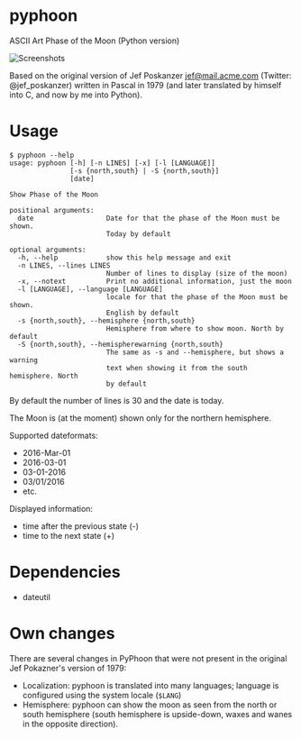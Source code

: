 # pyphoon
ASCII Art Phase of the Moon (Python version)

![Screenshots](http://igor.chub.in/pyphoon/screenshot.png)

Based on the original version of Jef Poskanzer <jef@mail.acme.com> (Twitter: @jef_poskanzer) 
written in Pascal in 1979 (and later translated by himself into C, and now by me into Python).

# Usage

~~~~
$ pyphoon --help
usage: pyphoon [-h] [-n LINES] [-x] [-l [LANGUAGE]]
               [-s {north,south} | -S {north,south}]
               [date]

Show Phase of the Moon

positional arguments:
  date                  Date for that the phase of the Moon must be shown.
                        Today by default

optional arguments:
  -h, --help            show this help message and exit
  -n LINES, --lines LINES
                        Number of lines to display (size of the moon)
  -x, --notext          Print no additional information, just the moon
  -l [LANGUAGE], --language [LANGUAGE]
                        locale for that the phase of the Moon must be shown.
                        English by default
  -s {north,south}, --hemisphere {north,south}
                        Hemisphere from where to show moon. North by default
  -S {north,south}, --hemispherewarning {north,south}
                        The same as -s and --hemisphere, but shows a warning
                        text when showing it from the south hemisphere. North
                        by default
~~~~

By default the number of lines is 30 and the date is today.

The Moon is (at the moment) shown only for the northern hemisphere.

Supported dateformats:

* 2016-Mar-01
* 2016-03-01
* 03-01-2016
* 03/01/2016
* etc.

Displayed information:

* time after the previous state (-)
* time to the next state (+)

# Dependencies

* dateutil

# Own changes

There are several changes in PyPhoon that were not present in the original Jef Pokazner's version of 1979:

* Localization: pyphoon is translated into many languages; language is configured using the system locale (`$LANG`)
* Hemisphere: pyphoon can show the moon as seen from the north or south hemisphere (south hemisphere is upside-down, waxes and wanes in the opposite direction).
